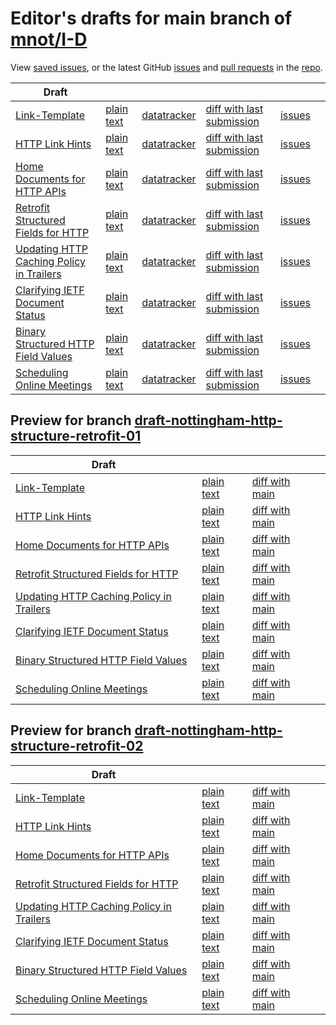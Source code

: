 # Editor's drafts for main branch of [mnot/I-D](https://github.com/mnot/I-D)

View [saved issues](issues.html), or the latest GitHub [issues](https://github.com/mnot/I-D/issues) and [pull requests](https://github.com/mnot/I-D/pulls) in the [repo](https://github.com/mnot/I-D).

| Draft |     |     |     |     |     |
| ----- | --- | --- | --- | --- | --- |
| [Link-Template](./draft-nottingham-link-template.html) | [plain text](./draft-nottingham-link-template.txt) | [datatracker](https://datatracker.ietf.org/doc/draft-nottingham-link-template) | [diff with last submission](https://www.ietf.org/rfcdiff?url1=draft-nottingham-link-template&amp;url2=https://mnot.github.io/I-D/draft-nottingham-link-template.txt) | [issues](https://github.com/mnot/I-D/labels/link-template) |
| [HTTP Link Hints](./draft-nottingham-link-hint.html) | [plain text](./draft-nottingham-link-hint.txt) | [datatracker](https://datatracker.ietf.org/doc/draft-nottingham-link-hint) | [diff with last submission](https://www.ietf.org/rfcdiff?url1=draft-nottingham-link-hint&amp;url2=https://mnot.github.io/I-D/draft-nottingham-link-hint.txt) | [issues](https://github.com/mnot/I-D/labels/link-hint) |
| [Home Documents for HTTP APIs](./draft-nottingham-json-home.html) | [plain text](./draft-nottingham-json-home.txt) | [datatracker](https://datatracker.ietf.org/doc/draft-nottingham-json-home) | [diff with last submission](https://www.ietf.org/rfcdiff?url1=draft-nottingham-json-home&amp;url2=https://mnot.github.io/I-D/draft-nottingham-json-home.txt) | [issues](https://github.com/mnot/I-D/labels/json-home) |
| [Retrofit Structured Fields for HTTP](./draft-nottingham-http-structure-retrofit.html) | [plain text](./draft-nottingham-http-structure-retrofit.txt) | [datatracker](https://datatracker.ietf.org/doc/draft-nottingham-http-structure-retrofit) | [diff with last submission](https://www.ietf.org/rfcdiff?url1=draft-nottingham-http-structure-retrofit&amp;url2=https://mnot.github.io/I-D/draft-nottingham-http-structure-retrofit.txt) | [issues](https://github.com/mnot/I-D/labels/http-structure-retrofit) |
| [Updating HTTP Caching Policy in Trailers](./draft-nottingham-cache-trailers.html) | [plain text](./draft-nottingham-cache-trailers.txt) | [datatracker](https://datatracker.ietf.org/doc/draft-nottingham-cache-trailers) | [diff with last submission](https://www.ietf.org/rfcdiff?url1=draft-nottingham-cache-trailers&amp;url2=https://mnot.github.io/I-D/draft-nottingham-cache-trailers.txt) | [issues](https://github.com/mnot/I-D/labels/cache-trailers) |
| [Clarifying IETF Document Status](./draft-nottingham-where-does-that-come-from.html) | [plain text](./draft-nottingham-where-does-that-come-from.txt) | [datatracker](https://datatracker.ietf.org/doc/draft-nottingham-where-does-that-come-from) | [diff with last submission](https://www.ietf.org/rfcdiff?url1=draft-nottingham-where-does-that-come-from&amp;url2=https://mnot.github.io/I-D/draft-nottingham-where-does-that-come-from.txt) | [issues](https://github.com/mnot/I-D/labels/where-does-that-come-from) |
| [Binary Structured HTTP Field Values](./draft-nottingham-binary-structured-headers.html) | [plain text](./draft-nottingham-binary-structured-headers.txt) | [datatracker](https://datatracker.ietf.org/doc/draft-nottingham-binary-structured-headers) | [diff with last submission](https://www.ietf.org/rfcdiff?url1=draft-nottingham-binary-structured-headers&amp;url2=https://mnot.github.io/I-D/draft-nottingham-binary-structured-headers.txt) | [issues](https://github.com/mnot/I-D/labels/binary-structured-headers) |
| [Scheduling Online Meetings](./draft-nottingham-scheduling-online-meetings.html) | [plain text](./draft-nottingham-scheduling-online-meetings.txt) | [datatracker](https://datatracker.ietf.org/doc/draft-nottingham-scheduling-online-meetings) | [diff with last submission](https://www.ietf.org/rfcdiff?url1=draft-nottingham-scheduling-online-meetings&amp;url2=https://mnot.github.io/I-D/draft-nottingham-scheduling-online-meetings.txt) | [issues](https://github.com/mnot/I-D/labels/scheduling-online-meetings) |

## Preview for branch [draft-nottingham-http-structure-retrofit-01](draft-nottingham-http-structure-retrofit-01)

| Draft |     |     |     |
| ----- | --- | --- | --- |
| [Link-Template](draft-nottingham-http-structure-retrofit-01/draft-nottingham-link-template.html) | [plain text](draft-nottingham-http-structure-retrofit-01/draft-nottingham-link-template.txt) | [diff with main](https://www.ietf.org/rfcdiff?url1=https://mnot.github.io/I-D/draft-nottingham-link-template.txt&amp;url2=https://mnot.github.io/I-D/draft-nottingham-http-structure-retrofit-01/draft-nottingham-link-template.txt) |
| [HTTP Link Hints](draft-nottingham-http-structure-retrofit-01/draft-nottingham-link-hint.html) | [plain text](draft-nottingham-http-structure-retrofit-01/draft-nottingham-link-hint.txt) | [diff with main](https://www.ietf.org/rfcdiff?url1=https://mnot.github.io/I-D/draft-nottingham-link-hint.txt&amp;url2=https://mnot.github.io/I-D/draft-nottingham-http-structure-retrofit-01/draft-nottingham-link-hint.txt) |
| [Home Documents for HTTP APIs](draft-nottingham-http-structure-retrofit-01/draft-nottingham-json-home.html) | [plain text](draft-nottingham-http-structure-retrofit-01/draft-nottingham-json-home.txt) | [diff with main](https://www.ietf.org/rfcdiff?url1=https://mnot.github.io/I-D/draft-nottingham-json-home.txt&amp;url2=https://mnot.github.io/I-D/draft-nottingham-http-structure-retrofit-01/draft-nottingham-json-home.txt) |
| [Retrofit Structured Fields for HTTP](draft-nottingham-http-structure-retrofit-01/draft-nottingham-http-structure-retrofit.html) | [plain text](draft-nottingham-http-structure-retrofit-01/draft-nottingham-http-structure-retrofit.txt) | [diff with main](https://www.ietf.org/rfcdiff?url1=https://mnot.github.io/I-D/draft-nottingham-http-structure-retrofit.txt&amp;url2=https://mnot.github.io/I-D/draft-nottingham-http-structure-retrofit-01/draft-nottingham-http-structure-retrofit.txt) |
| [Updating HTTP Caching Policy in Trailers](draft-nottingham-http-structure-retrofit-01/draft-nottingham-cache-trailers.html) | [plain text](draft-nottingham-http-structure-retrofit-01/draft-nottingham-cache-trailers.txt) | [diff with main](https://www.ietf.org/rfcdiff?url1=https://mnot.github.io/I-D/draft-nottingham-cache-trailers.txt&amp;url2=https://mnot.github.io/I-D/draft-nottingham-http-structure-retrofit-01/draft-nottingham-cache-trailers.txt) |
| [Clarifying IETF Document Status](draft-nottingham-http-structure-retrofit-01/draft-nottingham-where-does-that-come-from.html) | [plain text](draft-nottingham-http-structure-retrofit-01/draft-nottingham-where-does-that-come-from.txt) | [diff with main](https://www.ietf.org/rfcdiff?url1=https://mnot.github.io/I-D/draft-nottingham-where-does-that-come-from.txt&amp;url2=https://mnot.github.io/I-D/draft-nottingham-http-structure-retrofit-01/draft-nottingham-where-does-that-come-from.txt) |
| [Binary Structured HTTP Field Values](draft-nottingham-http-structure-retrofit-01/draft-nottingham-binary-structured-headers.html) | [plain text](draft-nottingham-http-structure-retrofit-01/draft-nottingham-binary-structured-headers.txt) | [diff with main](https://www.ietf.org/rfcdiff?url1=https://mnot.github.io/I-D/draft-nottingham-binary-structured-headers.txt&amp;url2=https://mnot.github.io/I-D/draft-nottingham-http-structure-retrofit-01/draft-nottingham-binary-structured-headers.txt) |
| [Scheduling Online Meetings](draft-nottingham-http-structure-retrofit-01/draft-nottingham-scheduling-online-meetings.html) | [plain text](draft-nottingham-http-structure-retrofit-01/draft-nottingham-scheduling-online-meetings.txt) | [diff with main](https://www.ietf.org/rfcdiff?url1=https://mnot.github.io/I-D/draft-nottingham-scheduling-online-meetings.txt&amp;url2=https://mnot.github.io/I-D/draft-nottingham-http-structure-retrofit-01/draft-nottingham-scheduling-online-meetings.txt) |

## Preview for branch [draft-nottingham-http-structure-retrofit-02](draft-nottingham-http-structure-retrofit-02)

| Draft |     |     |     |
| ----- | --- | --- | --- |
| [Link-Template](draft-nottingham-http-structure-retrofit-02/draft-nottingham-link-template.html) | [plain text](draft-nottingham-http-structure-retrofit-02/draft-nottingham-link-template.txt) | [diff with main](https://www.ietf.org/rfcdiff?url1=https://mnot.github.io/I-D/draft-nottingham-link-template.txt&amp;url2=https://mnot.github.io/I-D/draft-nottingham-http-structure-retrofit-02/draft-nottingham-link-template.txt) |
| [HTTP Link Hints](draft-nottingham-http-structure-retrofit-02/draft-nottingham-link-hint.html) | [plain text](draft-nottingham-http-structure-retrofit-02/draft-nottingham-link-hint.txt) | [diff with main](https://www.ietf.org/rfcdiff?url1=https://mnot.github.io/I-D/draft-nottingham-link-hint.txt&amp;url2=https://mnot.github.io/I-D/draft-nottingham-http-structure-retrofit-02/draft-nottingham-link-hint.txt) |
| [Home Documents for HTTP APIs](draft-nottingham-http-structure-retrofit-02/draft-nottingham-json-home.html) | [plain text](draft-nottingham-http-structure-retrofit-02/draft-nottingham-json-home.txt) | [diff with main](https://www.ietf.org/rfcdiff?url1=https://mnot.github.io/I-D/draft-nottingham-json-home.txt&amp;url2=https://mnot.github.io/I-D/draft-nottingham-http-structure-retrofit-02/draft-nottingham-json-home.txt) |
| [Retrofit Structured Fields for HTTP](draft-nottingham-http-structure-retrofit-02/draft-nottingham-http-structure-retrofit.html) | [plain text](draft-nottingham-http-structure-retrofit-02/draft-nottingham-http-structure-retrofit.txt) | [diff with main](https://www.ietf.org/rfcdiff?url1=https://mnot.github.io/I-D/draft-nottingham-http-structure-retrofit.txt&amp;url2=https://mnot.github.io/I-D/draft-nottingham-http-structure-retrofit-02/draft-nottingham-http-structure-retrofit.txt) |
| [Updating HTTP Caching Policy in Trailers](draft-nottingham-http-structure-retrofit-02/draft-nottingham-cache-trailers.html) | [plain text](draft-nottingham-http-structure-retrofit-02/draft-nottingham-cache-trailers.txt) | [diff with main](https://www.ietf.org/rfcdiff?url1=https://mnot.github.io/I-D/draft-nottingham-cache-trailers.txt&amp;url2=https://mnot.github.io/I-D/draft-nottingham-http-structure-retrofit-02/draft-nottingham-cache-trailers.txt) |
| [Clarifying IETF Document Status](draft-nottingham-http-structure-retrofit-02/draft-nottingham-where-does-that-come-from.html) | [plain text](draft-nottingham-http-structure-retrofit-02/draft-nottingham-where-does-that-come-from.txt) | [diff with main](https://www.ietf.org/rfcdiff?url1=https://mnot.github.io/I-D/draft-nottingham-where-does-that-come-from.txt&amp;url2=https://mnot.github.io/I-D/draft-nottingham-http-structure-retrofit-02/draft-nottingham-where-does-that-come-from.txt) |
| [Binary Structured HTTP Field Values](draft-nottingham-http-structure-retrofit-02/draft-nottingham-binary-structured-headers.html) | [plain text](draft-nottingham-http-structure-retrofit-02/draft-nottingham-binary-structured-headers.txt) | [diff with main](https://www.ietf.org/rfcdiff?url1=https://mnot.github.io/I-D/draft-nottingham-binary-structured-headers.txt&amp;url2=https://mnot.github.io/I-D/draft-nottingham-http-structure-retrofit-02/draft-nottingham-binary-structured-headers.txt) |
| [Scheduling Online Meetings](draft-nottingham-http-structure-retrofit-02/draft-nottingham-scheduling-online-meetings.html) | [plain text](draft-nottingham-http-structure-retrofit-02/draft-nottingham-scheduling-online-meetings.txt) | [diff with main](https://www.ietf.org/rfcdiff?url1=https://mnot.github.io/I-D/draft-nottingham-scheduling-online-meetings.txt&amp;url2=https://mnot.github.io/I-D/draft-nottingham-http-structure-retrofit-02/draft-nottingham-scheduling-online-meetings.txt) |


